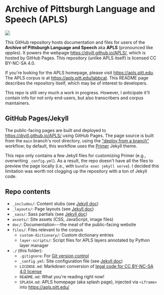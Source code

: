 # Archive of Pittsburgh Language and Speech (APLS)

[![](https://i.creativecommons.org/l/by-nc-sa/4.0/88x31.png)](https://creativecommons.org/licenses/by-nc-sa/4.0/)

This GitHub repository hosts documentation and files for users of the **Archive of Pittsburgh Language and Speech** aka **APLS** (pronounced like _apples_).
It powers the webpage https://djvill.github.io/APLS/, which is hosted by GitHub Pages.
This repository (unlike APLS itself) is licensed CC BY-NC-SA 4.0.


If you're looking for the APLS homepage, please visit https://apls.pitt.edu.
The APLS corpus is at https://apls.pitt.edu/labbcat.
This README page describes the repository itself, which may be of interest to developers.


This repo is still very much a work in progress.
However, I anticipate it'll contain info for not only end-users, but also transcribers and corpus maintainers.


## GitHub Pages/Jekyll

The public-facing pages are built and deployed to https://djvill.github.io/APLS/ using GitHub Pages.
The page source is built from the `main` branch's root directory, using the ["deploy from a branch"](https://docs.github.com/en/pages/getting-started-with-github-pages/configuring-a-publishing-source-for-your-github-pages-site#publishing-from-a-branch) workflow;
by default, this workflow uses the [Primer](https://github.com/pages-themes/primer) Jekyll theme.


This repo only contains a few Jekyll files for customizing Primer (e.g., overwriting `_config.yml`).
As a result, the repo doesn't have all the files to preview the page locally (i.e., with `bundle exec jekyll serve`).
I decided this limitation was worth not clogging up the repository with a ton of Jekyll code.


## Repo contents

- `_includes/`: Content stubs (see [Jekyll doc](https://jekyllrb.com/docs/includes/))
- `_layouts/`: Page layouts (see [Jekyll doc](https://jekyllrb.com/docs/layouts/))
- `_sass/`: Sass partials (see [Jekyll doc](https://jekyllrb.com/docs/configuration/sass/))
- `assets/`: Site assets (CSS, JavaScript, image files)
- `doc/`: Documentation---the meat of the public-facing website
- `files/`: Files relevant to the corpus
	- `custom-dictionary/`: Custom dictionary entries
	- `layer-scripts/`: Script files for APLS layers annotated by Python layer manager
- `./` (this folder):
	- `.gitignore`: For [Git version control](https://git-scm.com/docs/gitignore)
	- `_config.yml`: Site configuration file (see [Jekyll doc](https://jekyllrb.com/docs/configuration/))
	- `LICENSE.md`: Markdown conversion of [legal code for CC BY-NC-SA 4.0 license](https://creativecommons.org/licenses/by-nc-sa/4.0/legalcode)
	- `README.md`: What you're reading right now!
	- `SPLASH.md`: APLS homepage (aka splash page), injected via `<iframe>` into https://apls.pitt.edu/
